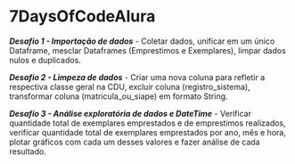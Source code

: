 # 7DaysOfCodeAlura

***Desafio 1 - Importação de dados*** - Coletar dados, unificar em um único Dataframe, mesclar Dataframes (Emprestimos e Exemplares), limpar dados nulos e duplicados.

***Desafio 2 - Limpeza de dados*** - Criar uma nova coluna para refletir a respectiva classe geral na CDU, excluir coluna (registro_sistema), transformar coluna (matricula_ou_siape) em formato String.

***Desafio 3 - Análise exploratória de dados e DateTime*** - Verificar quantidade total de exemplares emprestados e de emprestimos realizados, verificar quantidade total de exemplares emprestados por ano, mês e hora, plotar gráficos com cada um desses valores e fazer análise de cada resultado.

